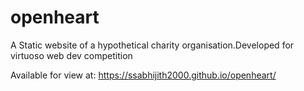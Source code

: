 # openheart
A Static website of a hypothetical charity organisation.Developed for virtuoso web dev competition

Available for view at:
https://ssabhijith2000.github.io/openheart/
